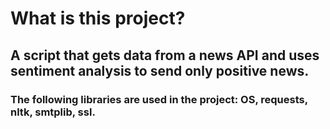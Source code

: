 # What is this project?
## A script that gets data from a news API and uses sentiment analysis to send only positive news.
### The following libraries are used in the project: OS, requests, nltk, smtplib, ssl.